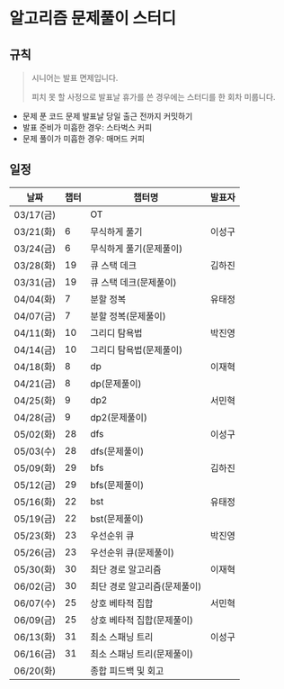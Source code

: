 # 알고리즘 문제풀이 스터디

## 규칙

> 시니어는 발표 면제입니다.
>
> 피치 못 할 사정으로 발표날 휴가를 쓴 경우에는 스터디를 한 회차 미룹니다.

- 문제 푼 코드 문제 발표날 당일 출근 전까지 커밋하기
- 발표 준비가 미흡한 경우: 스타벅스 커피
- 문제 풀이가 미흡한 경우: 매머드 커피


## 일정

| 날짜      | 챕터 | 챕터명                       | 발표자 |
| --------  | ---- | ---------------------------- | ------ |
| 03/17(금) |      | OT                           |        |
| 03/21(화) | 6    | 무식하게 풀기                 | 이성구|
| 03/24(금) | 6    | 무식하게 풀기(문제풀이)        |        |
| 03/28(화) | 19   | 큐 스택 데크                  | 김하진|
| 03/31(금) | 19   | 큐 스택 데크(문제풀이)         |   |
| 04/04(화) | 7    | 분할 정복                     | 유태정|
| 04/07(금) | 7    | 분할 정복(문제풀이)            |        |
| 04/11(화) | 10   | 그리디 탐욕법                  |박진영|
| 04/14(금) | 10   | 그리디 탐욕법(문제풀이)         |        |
| 04/18(화) | 8    | dp                            | 이재혁|
| 04/21(금) | 8    | dp(문제풀이)                   |        |
| 04/25(화) | 9    | dp2                          |서민혁|
| 04/28(금) | 9    | dp2(문제풀이)               |        |
| 05/02(화) | 28   | dfs                          |이성구|
| 05/03(수) | 28   | dfs(문제풀이)               |        |
| 05/09(화) | 29   | bfs                          |김하진|
| 05/12(금) | 29   | bfs(문제풀이)               |        |
| 05/16(화) | 22   | bst                          |유태정|
| 05/19(금) | 22   | bst(문제풀이)               |        |
| 05/23(화) | 23   | 우선순위 큐                  |박진영|
| 05/26(금) | 23   | 우선순위 큐(문제풀이)       |        |
| 05/30(화) | 30   | 최단 경로 알고리즘          |이재혁|
| 06/02(금) | 30 | 최단 경로 알고리즘(문제풀이) | |
| 06/07(수) | 25 | 상호 베타적 집합 |서민혁|
| 06/09(금) | 25 | 상호 베타적 집합(문제풀이) | |
| 06/13(화) | 31 | 최소 스패닝 트리 |이성구|
| 06/16(금) | 31 | 최소 스패닝 트리(문제풀이) | |
| 06/20(화) | | 종합 피드백 및 회고 | |
